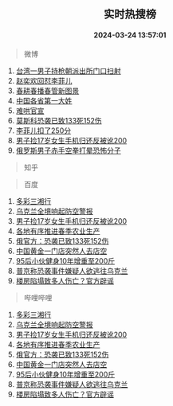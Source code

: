 <div align="center"><h2>实时热搜榜</h2><h4>2024-03-24 13:57:01</h4></div>

> 微博  

1. [台湾一男子持枪朝派出所门口扫射](https://s.weibo.com/weibo?q=%23%E5%8F%B0%E6%B9%BE%E4%B8%80%E7%94%B7%E5%AD%90%E6%8C%81%E6%9E%AA%E6%9C%9D%E6%B4%BE%E5%87%BA%E6%89%80%E9%97%A8%E5%8F%A3%E6%89%AB%E5%B0%84%23&t=31&band_rank=1&Refer=top)<br />
2. [赵奕欢回怼李菲儿](https://s.weibo.com/weibo?q=%23%E8%B5%B5%E5%A5%95%E6%AC%A2%E5%9B%9E%E6%80%BC%E6%9D%8E%E8%8F%B2%E5%84%BF%23&t=31&band_rank=2&Refer=top)<br />
3. [春耕春播春管新图景](https://s.weibo.com/weibo?q=%23%E6%98%A5%E8%80%95%E6%98%A5%E6%92%AD%E6%98%A5%E7%AE%A1%E6%96%B0%E5%9B%BE%E6%99%AF%23&t=31&band_rank=3&Refer=top)<br />
4. [中国各省第一大姓](https://s.weibo.com/weibo?q=%E4%B8%AD%E5%9B%BD%E5%90%84%E7%9C%81%E7%AC%AC%E4%B8%80%E5%A4%A7%E5%A7%93&t=31&band_rank=4&Refer=top)<br />
5. [难哄官宣](https://s.weibo.com/weibo?q=%E9%9A%BE%E5%93%84%E5%AE%98%E5%AE%A3&t=31&band_rank=5&Refer=top)<br />
6. [莫斯科恐袭已致133死152伤](https://s.weibo.com/weibo?q=%23%E8%8E%AB%E6%96%AF%E7%A7%91%E6%81%90%E8%A2%AD%E5%B7%B2%E8%87%B4133%E6%AD%BB152%E4%BC%A4%23&t=31&band_rank=6&Refer=top)<br />
7. [李菲儿扣了250分](https://s.weibo.com/weibo?q=%23%E6%9D%8E%E8%8F%B2%E5%84%BF%E6%89%A3%E4%BA%86250%E5%88%86%23&t=31&band_rank=7&Refer=top)<br />
8. [男子捡17岁女生手机归还反被讹200](https://s.weibo.com/weibo?q=%23%E7%94%B7%E5%AD%90%E6%8D%A117%E5%B2%81%E5%A5%B3%E7%94%9F%E6%89%8B%E6%9C%BA%E5%BD%92%E8%BF%98%E5%8F%8D%E8%A2%AB%E8%AE%B9200%23&t=31&band_rank=8&Refer=top)<br />
9. [俄罗斯男子赤手空拳打晕恐怖分子](https://s.weibo.com/weibo?q=%23%E4%BF%84%E7%BD%97%E6%96%AF%E7%94%B7%E5%AD%90%E8%B5%A4%E6%89%8B%E7%A9%BA%E6%8B%B3%E6%89%93%E6%99%95%E6%81%90%E6%80%96%E5%88%86%E5%AD%90%23&t=31&band_rank=9&Refer=top)<br />

> 知乎  


> 百度  

1. [多彩三湘行](https://www.baidu.com/s?wd=%E5%A4%9A%E5%BD%A9%E4%B8%89%E6%B9%98%E8%A1%8C&sa=fyb_news&rsv_dl=fyb_news)<br />
2. [乌克兰全境响起防空警报](https://www.baidu.com/s?wd=%E4%B9%8C%E5%85%8B%E5%85%B0%E5%85%A8%E5%A2%83%E5%93%8D%E8%B5%B7%E9%98%B2%E7%A9%BA%E8%AD%A6%E6%8A%A5&sa=fyb_news&rsv_dl=fyb_news)<br />
3. [男子捡17岁女生手机归还反被讹200](https://www.baidu.com/s?wd=%E7%94%B7%E5%AD%90%E6%8D%A117%E5%B2%81%E5%A5%B3%E7%94%9F%E6%89%8B%E6%9C%BA%E5%BD%92%E8%BF%98%E5%8F%8D%E8%A2%AB%E8%AE%B9200&sa=fyb_news&rsv_dl=fyb_news)<br />
4. [各地有序推进春季农业生产](https://www.baidu.com/s?wd=%E5%90%84%E5%9C%B0%E6%9C%89%E5%BA%8F%E6%8E%A8%E8%BF%9B%E6%98%A5%E5%AD%A3%E5%86%9C%E4%B8%9A%E7%94%9F%E4%BA%A7&sa=fyb_news&rsv_dl=fyb_news)<br />
5. [俄官方：恐袭已致133死152伤](https://www.baidu.com/s?wd=%E4%BF%84%E5%AE%98%E6%96%B9%EF%BC%9A%E6%81%90%E8%A2%AD%E5%B7%B2%E8%87%B4133%E6%AD%BB152%E4%BC%A4&sa=fyb_news&rsv_dl=fyb_news)<br />
6. [中国黄金一门店突然人去店空](https://www.baidu.com/s?wd=%E4%B8%AD%E5%9B%BD%E9%BB%84%E9%87%91%E4%B8%80%E9%97%A8%E5%BA%97%E7%AA%81%E7%84%B6%E4%BA%BA%E5%8E%BB%E5%BA%97%E7%A9%BA&sa=fyb_news&rsv_dl=fyb_news)<br />
7. [95后小伙健身10年增重至200斤](https://www.baidu.com/s?wd=95%E5%90%8E%E5%B0%8F%E4%BC%99%E5%81%A5%E8%BA%AB10%E5%B9%B4%E5%A2%9E%E9%87%8D%E8%87%B3200%E6%96%A4&sa=fyb_news&rsv_dl=fyb_news)<br />
8. [普京称恐袭事件嫌疑人欲逃往乌克兰](https://www.baidu.com/s?wd=%E6%99%AE%E4%BA%AC%E7%A7%B0%E6%81%90%E8%A2%AD%E4%BA%8B%E4%BB%B6%E5%AB%8C%E7%96%91%E4%BA%BA%E6%AC%B2%E9%80%83%E5%BE%80%E4%B9%8C%E5%85%8B%E5%85%B0&sa=fyb_news&rsv_dl=fyb_news)<br />
9. [楼房陷塌致多人伤亡？官方辟谣](https://www.baidu.com/s?wd=%E6%A5%BC%E6%88%BF%E9%99%B7%E5%A1%8C%E8%87%B4%E5%A4%9A%E4%BA%BA%E4%BC%A4%E4%BA%A1%EF%BC%9F%E5%AE%98%E6%96%B9%E8%BE%9F%E8%B0%A3&sa=fyb_news&rsv_dl=fyb_news)<br />

> 哔哩哔哩  

1. [多彩三湘行](https://www.baidu.com/s?wd=%E5%A4%9A%E5%BD%A9%E4%B8%89%E6%B9%98%E8%A1%8C&sa=fyb_news&rsv_dl=fyb_news)<br />
2. [乌克兰全境响起防空警报](https://www.baidu.com/s?wd=%E4%B9%8C%E5%85%8B%E5%85%B0%E5%85%A8%E5%A2%83%E5%93%8D%E8%B5%B7%E9%98%B2%E7%A9%BA%E8%AD%A6%E6%8A%A5&sa=fyb_news&rsv_dl=fyb_news)<br />
3. [男子捡17岁女生手机归还反被讹200](https://www.baidu.com/s?wd=%E7%94%B7%E5%AD%90%E6%8D%A117%E5%B2%81%E5%A5%B3%E7%94%9F%E6%89%8B%E6%9C%BA%E5%BD%92%E8%BF%98%E5%8F%8D%E8%A2%AB%E8%AE%B9200&sa=fyb_news&rsv_dl=fyb_news)<br />
4. [各地有序推进春季农业生产](https://www.baidu.com/s?wd=%E5%90%84%E5%9C%B0%E6%9C%89%E5%BA%8F%E6%8E%A8%E8%BF%9B%E6%98%A5%E5%AD%A3%E5%86%9C%E4%B8%9A%E7%94%9F%E4%BA%A7&sa=fyb_news&rsv_dl=fyb_news)<br />
5. [俄官方：恐袭已致133死152伤](https://www.baidu.com/s?wd=%E4%BF%84%E5%AE%98%E6%96%B9%EF%BC%9A%E6%81%90%E8%A2%AD%E5%B7%B2%E8%87%B4133%E6%AD%BB152%E4%BC%A4&sa=fyb_news&rsv_dl=fyb_news)<br />
6. [中国黄金一门店突然人去店空](https://www.baidu.com/s?wd=%E4%B8%AD%E5%9B%BD%E9%BB%84%E9%87%91%E4%B8%80%E9%97%A8%E5%BA%97%E7%AA%81%E7%84%B6%E4%BA%BA%E5%8E%BB%E5%BA%97%E7%A9%BA&sa=fyb_news&rsv_dl=fyb_news)<br />
7. [95后小伙健身10年增重至200斤](https://www.baidu.com/s?wd=95%E5%90%8E%E5%B0%8F%E4%BC%99%E5%81%A5%E8%BA%AB10%E5%B9%B4%E5%A2%9E%E9%87%8D%E8%87%B3200%E6%96%A4&sa=fyb_news&rsv_dl=fyb_news)<br />
8. [普京称恐袭事件嫌疑人欲逃往乌克兰](https://www.baidu.com/s?wd=%E6%99%AE%E4%BA%AC%E7%A7%B0%E6%81%90%E8%A2%AD%E4%BA%8B%E4%BB%B6%E5%AB%8C%E7%96%91%E4%BA%BA%E6%AC%B2%E9%80%83%E5%BE%80%E4%B9%8C%E5%85%8B%E5%85%B0&sa=fyb_news&rsv_dl=fyb_news)<br />
9. [楼房陷塌致多人伤亡？官方辟谣](https://www.baidu.com/s?wd=%E6%A5%BC%E6%88%BF%E9%99%B7%E5%A1%8C%E8%87%B4%E5%A4%9A%E4%BA%BA%E4%BC%A4%E4%BA%A1%EF%BC%9F%E5%AE%98%E6%96%B9%E8%BE%9F%E8%B0%A3&sa=fyb_news&rsv_dl=fyb_news)<br />
